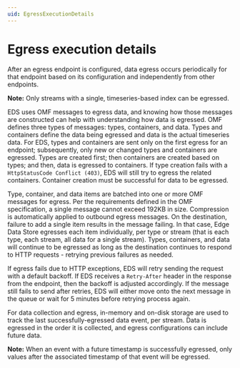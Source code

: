```yaml
---
uid: EgressExecutionDetails
---
```


# Egress execution details

After an egress endpoint is configured, data egress occurs periodically for that endpoint based on its configuration and independently from other endpoints.

**Note:** Only streams with a single, timeseries-based index can be egressed.

EDS uses OMF messages to egress data, and knowing how those messages are constructed can help with understanding how data is egressed. OMF defines three types of messages: types, containers, and data. Types and containers define the data being egressed and data is the actual timeseries data. For EDS, types and containers are sent only on the first egress for an endpoint; subsequently, only new or changed types and containers are egressed. Types are created first; then containers are created based on types; and then, data is egressed to containers. If type creation fails with a `HttpStatusCode Conflict (403)`, EDS will still try to egress the related containers. Container creation must be successful for data to be egressed.

Type, container, and data items are batched into one or more OMF messages for egress. Per the requirements defined in the OMF specification, a single message cannot exceed 192KB in size. Compression is automatically applied to outbound egress messages. On the destination, failure to add a single item results in the message failing. In that case, Edge Data Store egresses each item individually, per type or stream (that is each type, each stream, all data for a single stream). Types, containers, and data will continue to be egressed as long as the destination continues to respond to HTTP requests - retrying previous failures as needed.

If egress fails due to HTTP exceptions, EDS will retry sending the request with a default backoff. If EDS receives a `Retry-After` header in the response from the endpoint, then the backoff is adjusted accordingly. If the message still fails to send after retries, EDS will either move onto the next message in the queue or wait for 5 minutes before retrying process again.

For data collection and egress, in-memory and on-disk storage are used to track the last successfully-egressed data event, per stream. Data is egressed in the order it is collected, and egress configurations can include future data.

**Note:** When an event with a future timestamp is successfully egressed, only values after the associated timestamp of that event will be egressed.
